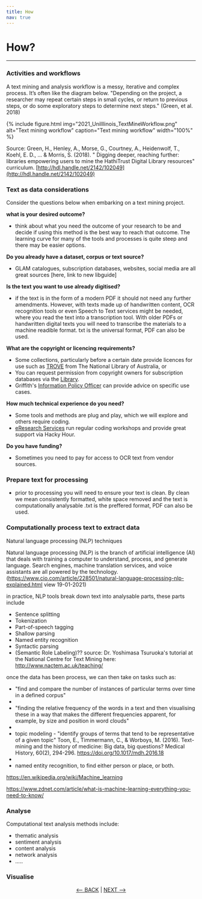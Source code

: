```yaml
---
title: How
nav: true
---
```

# How?

-----

### Activities and workflows


A text mining and analysis workflow is a messy, iterative and complex process. It’s often like the diagram below. "Depending on the project, a researcher may repeat certain steps in small cycles, or return to previous steps, or do some exploratory steps to determine next steps." (Green, et al. 2018)

{% include figure.html img="2021_UniIllinois_TextMineWorkflow.png" alt="Text mining workflow" caption="Text mining workflow" width="100%" %}

Source: Green, H., Henley, A., Morse, G., Courtney, A., Heidenwolf, T., Koehl, E. D., ... & Morris, S. (2018). " Digging deeper, reaching further: libraries empowering users to mine the HathiTrust Digital Library resources" curriculum. [http://hdl.handle.net/2142/102049](http://hdl.handle.net/2142/102049)

### Text as data considerations

Consider the questions below when embarking on a text mining project.

**what is your desired outcome?**
- think about what you need the outcome of your research to be and decide if using this method is the best way to reach that outcome.  The learning curve for many of the tools and processes is quite steep and there may be easier options. 


**Do you already have a dataset, corpus or text source?**
- GLAM catalogues, subscription databases, websites, social media are all great sources [here, link to new libguide]

**Is the text you want to use already digitised?**
- if the text is in the form of a modern PDF it should not need any further amendments. However, with texts made up of handwritten content, OCR recognition tools or even Speech to Text services might be needed, where you read the text into a transcription tool. With older PDFs or handwritten digital texts you will need to transcribe the materials to a machine readible format. txt is the universal format, PDF can also be used. 



**What are the copyright or licencing requirements?**
- Some collections, particularly before a certain date provide licences for use such as [TROVE](https://trove.nla.gov.au/) from The National Library of Australia, or
- You can request permission from copyright owners for subscription databases via the [Library](https://www.griffith.edu.au/library/contact). 
- Griffith's [Information Policy Officer](https://www.griffith.edu.au/copyright-matters/research-staff) can provide advice on specific use cases.

**How much technical experience do you need?**
- Some tools and methods are plug and play, which we will explore and others require coding. 
- [eResearch Services](https://www.griffith.edu.au/eresearch-services) run regular coding workshops and provide great support via Hacky Hour.

**Do you have funding?**
- Sometimes you need to pay for access to OCR text from vendor sources.


### Prepare text for processing

- prior to processing you will need to ensure your text is clean. By clean we mean consistently formatted, white space removed and the text is computationally analysable .txt is the preffered format, PDF can also be used. 


### Computationally process text to extract data

Natural language processing (NLP) techniques

Natural language processing (NLP) is the branch of artificial intelligence (AI) that deals with training a computer to understand, process, and generate language. Search engines, machine translation services, and voice assistants are all powered by the technology. (https://www.cio.com/article/228501/natural-language-processing-nlp-explained.html view 19-01-2021)

in practice, NLP tools break down text into analysable parts, these parts include
-	Sentence splitting
-	Tokenization
-	Part-of-speech tagging
-	Shallow parsing
-	Named entity recognition
-	Syntactic parsing
-	(Semantic Role Labeling)?? source: Dr. Yoshimasa Tsuruoka's tutorial at the National Centre for Text Mining here: http://www.nactem.ac.uk/teaching/ 

once the data has been process, we can then take on tasks such as:

- "find and compare the number of instances of particular terms over time in a defined corpus"
- 
- "finding the relative frequency of the words in a text and then visualising these in a way that makes the different frequencies apparent, for example, by size and position in word clouds"
- 
- topic modeling - "identify groups of terms that tend to be representative of a given topic" Toon, E., Timmermann, C., & Worboys, M. (2016). Text-mining and the history of medicine: Big data, big questions? Medical History, 60(2), 294-296. https://doi.org/10.1017/mdh.2016.18 
- 
- named entity recognition, to find either person or place, or both.  

https://en.wikipedia.org/wiki/Machine_learning

https://www.zdnet.com/article/what-is-machine-learning-everything-you-need-to-know/


### Analyse
Computational text analysis methods include:
- thematic analysis
- sentiment analysis
- content analysis
- network analysis 
- .....

### Visualise


<p align="center">
  <a href="https://griffithunilibrary.github.io/intro-text-mining-analysis/content/1-what.html"><-- BACK</a> |
  <a href="https://griffithunilibrary.github.io/intro-text-mining-analysis/content/3-build.html">NEXT --></a>
</p>
